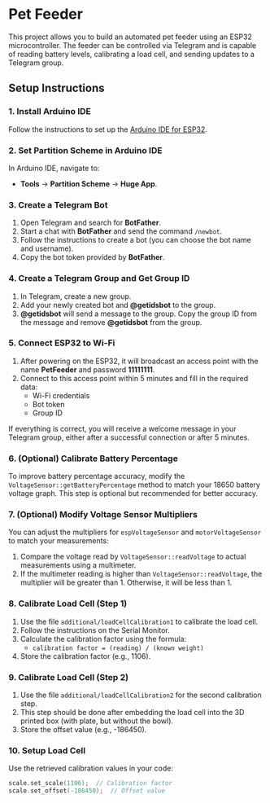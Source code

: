 # Pet Feeder

This project allows you to build an automated pet feeder using an ESP32 microcontroller. The feeder can be controlled via Telegram and is capable of reading battery levels, calibrating a load cell, and sending updates to a Telegram group.

## Setup Instructions

### 1. Install Arduino IDE
Follow the instructions to set up the [Arduino IDE for ESP32](https://docs.espressif.com/projects/arduino-esp32/en/latest/installing.html).

### 2. Set Partition Scheme in Arduino IDE
In Arduino IDE, navigate to:
- **Tools** -> **Partition Scheme** -> **Huge App**.

### 3. Create a Telegram Bot
1. Open Telegram and search for **BotFather**.
2. Start a chat with **BotFather** and send the command `/newbot`.
3. Follow the instructions to create a bot (you can choose the bot name and username).
4. Copy the bot token provided by **BotFather**.

### 4. Create a Telegram Group and Get Group ID
1. In Telegram, create a new group.
2. Add your newly created bot and **@getidsbot** to the group.
3. **@getidsbot** will send a message to the group. Copy the group ID from the message and remove **@getidsbot** from the group.

### 5. Connect ESP32 to Wi-Fi
1. After powering on the ESP32, it will broadcast an access point with the name **PetFeeder** and password **11111111**.
2. Connect to this access point within 5 minutes and fill in the required data:
    - Wi-Fi credentials
    - Bot token
    - Group ID

If everything is correct, you will receive a welcome message in your Telegram group, either after a successful connection or after 5 minutes.

### 6. (Optional) Calibrate Battery Percentage
To improve battery percentage accuracy, modify the `VoltageSensor::getBatteryPercentage` method to match your 18650 battery voltage graph. This step is optional but recommended for better accuracy.

### 7. (Optional) Modify Voltage Sensor Multipliers
You can adjust the multipliers for `espVoltageSensor` and `motorVoltageSensor` to match your measurements:
1. Compare the voltage read by `VoltageSensor::readVoltage` to actual measurements using a multimeter.
2. If the multimeter reading is higher than `VoltageSensor::readVoltage`, the multiplier will be greater than 1. Otherwise, it will be less than 1.

### 8. Calibrate Load Cell (Step 1)
1. Use the file `additional/loadCellCalibration1` to calibrate the load cell.
2. Follow the instructions on the Serial Monitor.
3. Calculate the calibration factor using the formula:
    - `calibration factor = (reading) / (known weight)`
4. Store the calibration factor (e.g., 1106).

### 9. Calibrate Load Cell (Step 2)
1. Use the file `additional/loadCellCalibration2` for the second calibration step.
2. This step should be done after embedding the load cell into the 3D printed box (with plate, but without the bowl).
3. Store the offset value (e.g., -186450).

### 10. Setup Load Cell
Use the retrieved calibration values in your code:
```cpp
scale.set_scale(1106);  // Calibration factor
scale.set_offset(-186450);  // Offset value
```